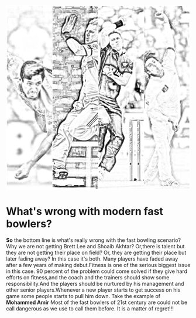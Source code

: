 ![hhh](143.jpg)
# What's wrong with modern fast bowlers?
**So** the bottom line is what's really wrong with the fast bowling scenario? Why we are not getting Brett Lee and Shoaib Akhtar? Or,there is talent but they are not getting their place on field? Or, they are getting their place but later fading away? In this case it's both. Many players have faded away after a few years of making debut.Fitness is one of the serious biggest issue in this case. 90 percent of the problem could come solved if they give hard efforts on fitness,and the coach and the trainers should show some responsibility.And the players should be nurtured by his management and other senior players.Whenever a new player starts to get success on his game some people starts to pull him down. Take the example of **Mohammed Amir** Most of the fast bowlers of 21st century are could not be call dangerous as we use to call them before.
It is a matter of regret!!!


